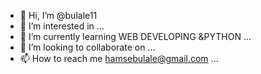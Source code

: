 - 👋 Hi, I’m @bulale11
- 👀 I’m interested in ...
- 🌱 I’m currently learning WEB DEVELOPING &PYTHON ...
- 💞️ I’m looking to collaborate on ...
- 📫 How to reach me hamsebulale@gmail.com ...

<!---
bulale11/bulale11 is a ✨ special ✨ repository because its `README.md` (this file) appears on your GitHub profile.
You can click the Preview link to take a look at your changes.
--->
